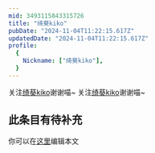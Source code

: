 ```yaml
---
mid: 3493115843315726
title: "绮葵kiko"
pubDate: "2024-11-04T11:22:15.617Z"
updatedDate: "2024-11-04T11:22:15.617Z"
profile:
  {
    Nickname: ["绮葵kiko"],
  }
---
```


关注[绮葵kiko](https://space.bilibili.com/3493115843315726)谢谢喵~ 关注[绮葵kiko](https://space.bilibili.com/3493115843315726)谢谢喵~

## 此条目有待补充
你可以在[这里](https://github.com/Yuhanawa/VTuber.ICU/edit/master/src/content/v/绮葵kiko/index.md)编辑本文
